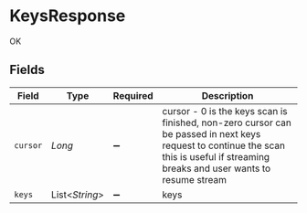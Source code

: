# KeysResponse

OK


## Fields

| Field                                                                                                                                                                               | Type                                                                                                                                                                                | Required                                                                                                                                                                            | Description                                                                                                                                                                         |
| ----------------------------------------------------------------------------------------------------------------------------------------------------------------------------------- | ----------------------------------------------------------------------------------------------------------------------------------------------------------------------------------- | ----------------------------------------------------------------------------------------------------------------------------------------------------------------------------------- | ----------------------------------------------------------------------------------------------------------------------------------------------------------------------------------- |
| `cursor`                                                                                                                                                                            | *Long*                                                                                                                                                                              | :heavy_minus_sign:                                                                                                                                                                  | cursor - 0 is the keys scan is finished, non-zero cursor can be passed in next keys request to continue the scan this is useful if streaming breaks and user wants to resume stream |
| `keys`                                                                                                                                                                              | List<*String*>                                                                                                                                                                      | :heavy_minus_sign:                                                                                                                                                                  | keys                                                                                                                                                                                |